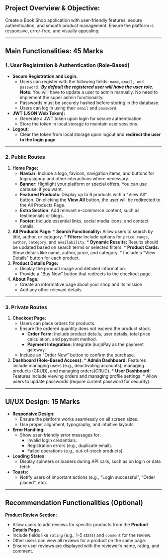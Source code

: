 ## Project Overview & Objective:

Create a Book Shop application with user-friendly features, secure authentication, and smooth product management. Ensure the platform is responsive, error-free, and visually appealing.

* * *

## Main Functionalities: 45 Marks

### 1\. **User Registration & Authentication (Role-Based)**

*   **Secure Registration and Login:**
    *   Users can register with the following fields: `name`, `email, and` `password.` **_By default the registered user will have the_** **_user_** **_role._**
    **Note:** You will have to update a user to admin manually. No need to implement the super admin functionality.
    *   Passwords must be securely hashed before storing in the database.
    *   Users can log in using their `email` and `password`.
*   **JWT (JSON Web Token):**
    *   Generate a JWT token upon login for secure authentication.
    *   Store the token in local storage to maintain user sessions.
*   **Logout:**
    *   Clear the token from local storage upon logout and **redirect the user to the login page**.

* * *

### 2\. **Public Routes**

1. **Home Page:**
    *   **Navbar**: Include a logo, favicon, navigation items, and buttons for login/signup and other interactions where necessary.
    *   **Banner**: Highlight your platform or special offers. You can use carousel if you want.
    *   **Featured Products**: Display up to 6 products with a "View All" button. On clicking the **View All** button, the user will be redirected to the All Products Page.
    *   **Extra Section**: Add relevant e-commerce content, such as testimonials or blogs.
    *   **Footer**: Include essential links, social media icons, and contact details.
2. **All Products Page:**
        *   **Search Functionality:** Allow users to search by title, author, or category.
        *   **Filters:** Include options for `price range`, `author`, `category`, and `availability`.
        *   **Dynamic Results:** Results should be updated based on search terms or selected filters.
        *   **Product Cards:** Show details like name, author, price, and category.
        *   Include a "View Details" button for each product.
3. **Product Details Page:**
    *   Display the product image and detailed information.
    *   Provide a "Buy Now" button that redirects to the checkout page.
4. **About Page:**
    *   Create an informative page about your shop and its mission.
    *   Add any other relevant details.

* * *

### 3\. **Private Routes**

1. **Checkout Page:**
    *   Users can place orders for products.
    *   Ensure the ordered quantity does not exceed the product stock.
        *   **Order Form:** Include product details, user details, total price calculation, and payment method.
        *   **Payment Integration:** Integrate SurjoPay as the payment gateway.
    *   Include an "Order Now" button to confirm the purchase.
2. **Dashboard (Role-Based Access):**
        *   **Admin Dashboard:** Features include managing users (e.g., deactivating accounts), managing products (CRUD), and managing orders(CRUD).
        *   **User Dashboard:** Features include viewing orders and managing profile settings.
        *   Allow users to update passwords (require current password for security).

* * *

## **UI/UX Design: 15 Marks**

*   **Responsive Design:**
    *   Ensure the platform works seamlessly on all screen sizes.
    *   Use proper alignment, typography, and intuitive layouts.
*   **Error Handling:**
    *   Show user-friendly error messages for:
        *   Invalid login credentials.
        *   Registration errors (e.g., duplicate email).
        *   Failed operations (e.g., out-of-stock products).
*   **Loading States:**
    *   Display spinners or loaders during API calls, such as on login or data fetch.
*   **Toasts:**
    *   Notify users of important actions (e.g., "Login successful", "Order placed", etc).

* * *

## Recommendation Functionalities (Optional)

**Product Review Section:**

*   Allow users to add reviews for specific products from the **Product Details Page**.
*   Include fields like `rating` (e.g., 1–5 stars) and `comment` for the review.
*   Other users can view all reviews for a product on the same page.
*   Ensure user reviews are displayed with the reviewer’s name, rating, and comment.
